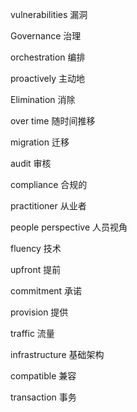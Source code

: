 vulnerabilities 漏洞

Governance 治理

orchestration 编排

proactively 主动地

Elimination 消除

over time 随时间推移

migration 迁移

audit 审核

compliance 合规的

practitioner 从业者

people perspective 人员视角

fluency 技术

upfront 提前

commitment 承诺

provision 提供

traffic 流量

infrastructure 基础架构

compatible 兼容

transaction 事务
